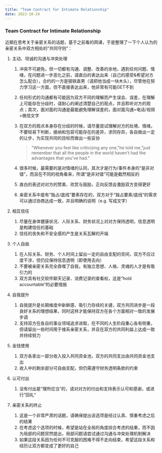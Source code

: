 ```yaml
---
title: "Team Contract for Intimate Relationship"
date: 2023-10-24
---
```


### Team Contract for Intimate Relationship

近期在思考关于亲密关系的话题，基于之前看的网课，于是整理了一下个人认为的亲密关系中双方相处的”共同守则“：

1. 主动、坦诚的沟通与冲突处理

   1. 冲突不可避免，但一切都有沟通、调整、改善的余地，遇到任何问题、情绪，在问题进一步恶化之前，请直白的表达出来（自己的感受&希望对方怎么配合），合约的一方是钢铁直男（请把他当成一块木头），尽管他在努力学习这一方面，但不直接表达出来，他非常有可能GET不到

   2. 任何形式的沟通都有可能因为双方不同的理解而产生误会、误差，在理解上可能存在分歧时，请耐心的阐述清楚自己的观点，并且聆听对方的观点；其次，面对面的沟通是最能避免理解误差的，面对面沟通>电话/视频>微信文字

   3. 在双方的观点本身存在分歧的时候，请尽量尝试理解对方的处境、情绪，不要轻易下判断，接纳和包容可能存在的差异，求同存异，各自做出一定的让步，为实现共同的目标而做出一些妥协

      >"Whenever you feel like criticizing any one,"he told me,"just remember that all the people in the world haven't had the advantages that you've had."

   4. 很多时候，最需要的是对情绪的认同，其次才是行为/事件本身的“是非对错”，而且在不同的视角看来，所谓“是非对错”可能是截然相反的

   5. 直白的表述对对方的赞美、欣赏与鼓励，正向反馈会激励双方变得更好

   6. 亲密关系中是有“独占/底线”要素存在的，双方对于“独占要素/底线“的需求可以通过协商达成一致，并且明确的说明（e.g. 写成文字）

2. 相互信任

   1. 尽量在身体健康状况、人际关系、财务状况上对对方保持透明，信息透明是构建信任的基础
   2. 信任的丧失和不安全感的产生是关系瓦解的开端

3. 个人自由

   1. 在人际关系、财务、个人时间上留出一定的自由支配的空间，双方不应过度干涉，但仍应保持信息透明（即使用去向）
   2. 不要被亲密关系完全吞噬了自我，有独立思想、人格、灵魂的人才是有吸引力的
   3. 双方具有社交软件聊天记录、消费记录的查看权，这是”hold accountable“的必要措施

4. 自我提升

   1. 自我提升是长期维度中新鲜感、吸引力存续的关键，双方共同进步是一段良好关系的理想结果，同时这样才能保持双方在各个方面相对一致的发展步调
   2. 支持双方在各自的事业领域追求进取，在不同的人生阶段重心各有侧重，但请留出一些时间用于维系亲密关系，并且在双方的共同利益上达成一致并持续努力

5. 金钱使用

   1. 双方各拿出一部分收入投入共同资金池，双方的共同支出由共同资金池支出
   2. 收入中的剩余部分可自由支配，但仍需遵守财务透明条款的约束

6. 认可付出

   1. 没有付出是”理所应当“的，请对对方的付出和支持表示认可和感谢，或进行”回礼“

8. 亲密关系的终止

   1. 这是一个非常严肃的话题，请确保提出该选项是经过认真、慎重考虑之后的结果
   2. 在考虑这个选项的时候，希望是站在全局的角度综合考虑的结果，而不因为局部的问题贸然提出，局部问题请尝试通过沟通与冲突处理机制解决
   3. 如果这段关系因为任何不可克服的困难不得不走向结束，希望这段关系和经历让双方都变成了更好的自己

